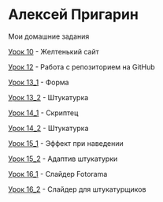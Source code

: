 # Алексей Пригарин
Мои домашние задания

[Урок 10](https://brainlesswild.github.io/lesson_10/ "Дз") - Желтенький сайт

[Урок 12](https://brainlesswild.github.io/lesson_12/ "Дз") - Работа с репозиторием на GitHub 

[Урок 13_1](https://brainlesswild.github.io/lesson_13_1/ "Дз") - Форма

[Урок 13_2](https://brainlesswild.github.io/13_2/ "Дз") - Штукатурка

[Урок 14_1](https://brainlesswild.github.io/14_1/ "Дз") - Скриптец

[Урок 14_2](https://brainlesswild.github.io/13_2/ "Дз") - Штукатурка

[Урок 15_1](https://brainlesswild.github.io/15_1/ "Дз") - Эффект при наведении

[Урок 15_2](https://brainlesswild.github.io/15_2/ "Дз") - Адаптив штукатурки

[Урок 16_1](https://brainlesswild.github.io/16_1/ "Дз") - Слайдер Fotorama

[Урок 16_2](https://brainlesswild.github.io/16_2/ "Дз") - Слайдер для штукатурщиков


